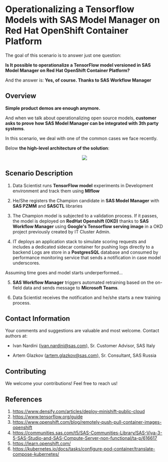# Operationalizing a Tensorflow Models with SAS Model Manager on Red Hat OpenShift Container Platform

The goal of this scenario is to answer just one question: 

**Is It possible to operationalize a TensorFlow model versioned in SAS Model Manager on Red Hat OpenShift Container Platform?**

And the answer is: **Yes, of course. Thanks to SAS Workflow Manager**

## Overview

**Simple product demos are enough anymore.** 

And when we talk about operationalizing open source models, **customer asks to prove how SAS Model Manager can be integrated with 3th party systems**.

In this scenario, we deal with one of the common cases we face recently. 

Below **the high-level architecture of the solution**:

<p align="center">
<img src="https://github.com/IvanNardini/modelops-sas-tensorflow-workflow-manager-openshift/raw/develop/architecture_5.png">
</p>

## Scenario Description

1. Data Scientist runs **TensorFlow model** experiments in Development environment and track them using **Mlflow**
 
2. He/She registers the Champion candidate in **SAS Model Manager** with **SAS PZMM** and **SASCTL** libraries

3. The Champion model is subjected to a validation process. If it passes, the model is deployed on **RedHat Openshift (OKD)**
thanks to **SAS Workflow Manager** using **Google's Tensorflow serving image** in a OKD project previously created by IT Cluster Admin.  

4. IT deploys an application stack to simulate scoring requests and includes a dedicated sidecar container for pushing logs directly to a backend 
Logs are store in a **PostgresSQL** database and consumed by performance monitoring service that sends a notification in case model underscores. 

Assuming time goes and model starts underperformed...

5. **SAS Workflow Manager** triggers automated retraining based on the on-field data and sends message to **Microsoft Teams**.

6. Data Scientist receives the notification and he/she starts a new training process. 

## Contact Information
Your comments and suggestions are valuable and most welcome. Contact authors at:

- Ivan Nardini (ivan.nardini@sas.com), Sr. Customer Advisor, SAS Italy

- Artem Glazkov (artem.glazkov@sas.com), Sr. Consultant, SAS Russia

## Contributing

We welcome your contributions! Feel free to reach us!

## References 

1. https://www.densify.com/articles/deploy-minishift-public-cloud
2. https://www.tensorflow.org/guide
3. https://www.openshift.com/blog/remotely-push-pull-container-images-openshift
4. https://communities.sas.com/t5/SAS-Communities-Library/SAS-Viya-3-5-SAS-Studio-and-SAS-Compute-Server-non-functional/ta-p/616617
5. https://learn.openshift.com/
6. https://kubernetes.io/docs/tasks/configure-pod-container/translate-compose-kubernetes/

